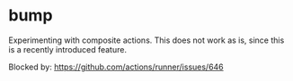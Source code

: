 # bump

Experimenting with composite actions. This does not work as is, since this is a recently introduced feature.

Blocked by: https://github.com/actions/runner/issues/646
